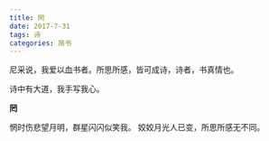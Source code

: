 ```yaml
---
title: 罔
date: 2017-7-31
tags: 诗
categories: 简书
---
```

尼采说，我爱以血书者。所思所感，皆可成诗，诗者，书真情也。

诗中有大道，我手写我心。

<!-- more -->
**罔**

惘时伤悲望月明，群星闪闪似笑我。
姣姣月光人已变，所思所感无不同。

